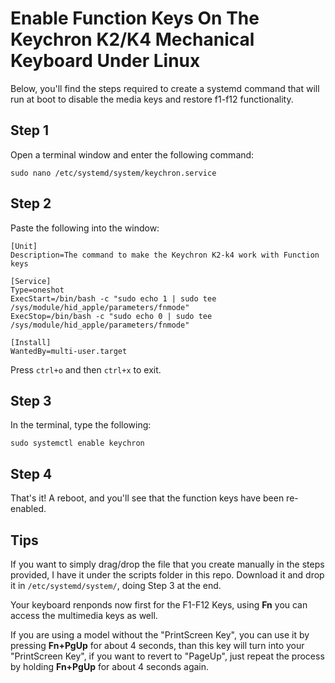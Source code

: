 # Enable Function Keys On The Keychron K2/K4 Mechanical Keyboard Under Linux


Below, you'll find the steps required to create a systemd command that will run at boot to disable the media keys and restore f1-f12 functionality.

## Step 1

Open a terminal window and enter the following command:

`sudo nano /etc/systemd/system/keychron.service`

## **Step** 2

Paste the following into the window:

```
[Unit]
Description=The command to make the Keychron K2-k4 work with Function keys

[Service]
Type=oneshot
ExecStart=/bin/bash -c "sudo echo 1 | sudo tee /sys/module/hid_apple/parameters/fnmode"
ExecStop=/bin/bash -c "sudo echo 0 | sudo tee /sys/module/hid_apple/parameters/fnmode"

[Install]
WantedBy=multi-user.target
```

Press `ctrl+o` and then `ctrl+x` to exit.

## Step 3

In the terminal, type the following:

`sudo systemctl enable keychron`

## Step 4

That's it! A reboot, and you'll see that the function keys have been re-enabled.

## Tips

If you want to simply drag/drop the file that you create manually in the steps provided, I have it under the scripts folder in this repo. Download it and drop it in `/etc/systemd/system/`, doing Step 3 at the end.

Your keyboard renponds now first for the F1-F12 Keys, using **Fn** you can access the multimedia keys as well.

If you are using a model without the "PrintScreen Key", you can use it by pressing **Fn+PgUp** for about 4 seconds, than this key will turn into your "PrintScreen Key", if you want to revert to "PageUp", just repeat the process by holding **Fn+PgUp** for about 4 seconds again.
